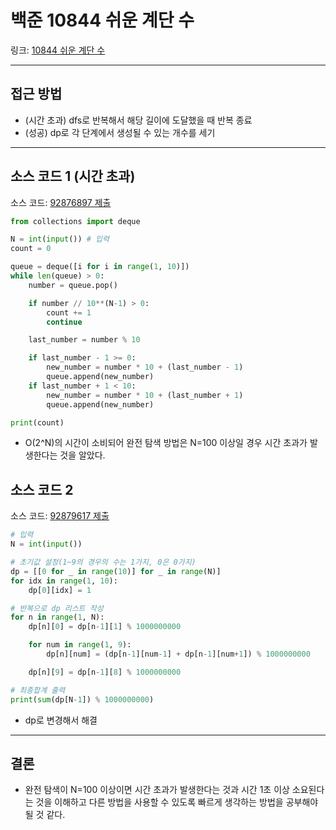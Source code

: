 # 백준 10844 쉬운 계단 수

링크: [10844 쉬운 계단 수](https://www.acmicpc.net/problem/10844)

---

## 접근 방법

- (시간 초과) dfs로 반복해서 해당 길이에 도달했을 때 반복 종료
- (성공) dp로 각 단계에서 생성될 수 있는 개수를 세기

---

## 소스 코드 1 (시간 초과)

소스 코드: [92876897 제출](https://www.acmicpc.net/source/92876897)

```python
from collections import deque

N = int(input()) # 입력
count = 0

queue = deque([i for i in range(1, 10)])
while len(queue) > 0:
    number = queue.pop()

    if number // 10**(N-1) > 0:
        count += 1
        continue

    last_number = number % 10

    if last_number - 1 >= 0:
        new_number = number * 10 + (last_number - 1)
        queue.append(new_number)
    if last_number + 1 < 10:
        new_number = number * 10 + (last_number + 1)
        queue.append(new_number)

print(count)
```

- O(2^N)의 시간이 소비되어 완전 탐색 방법은 N=100 이상일 경우 시간 초과가 발생한다는 것을 알았다.

## 소스 코드 2

소스 코드: [92879617 제출](https://www.acmicpc.net/source/92879617)

```python
# 입력
N = int(input())

# 초기값 설정(1~9의 경우의 수는 1가지, 0은 0가지)
dp = [[0 for _ in range(10)] for _ in range(N)]
for idx in range(1, 10):
    dp[0][idx] = 1

# 반복으로 dp 리스트 작성
for n in range(1, N):
    dp[n][0] = dp[n-1][1] % 1000000000

    for num in range(1, 9):
        dp[n][num] = (dp[n-1][num-1] + dp[n-1][num+1]) % 1000000000

    dp[n][9] = dp[n-1][8] % 1000000000

# 최종합계 출력
print(sum(dp[N-1]) % 1000000000)
```

- dp로 변경해서 해결

---

## 결론

- 완전 탐색이 N=100 이상이면 시간 초과가 발생한다는 것과 시간 1초 이상 소요된다는 것을 이해하고 다른 방법을 사용할 수 있도록 빠르게 생각하는 방법을 공부해야될 것 같다.

